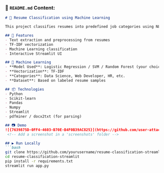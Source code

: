 
### 📝 `README.md` Content:

```markdown
# 📄 Resume Classification using Machine Learning

This project classifies resumes into predefined job categories using NLP techniques and displays results through a **Streamlit** interface.

## 🚀 Features
- Text extraction and preprocessing from resumes
- TF-IDF vectorization
- Machine Learning classification
- Interactive Streamlit UI

## 🧠 Machine Learning
- **Model Used**: Logistic Regression / SVM / Random Forest (your choice)
- **Vectorization**: TF-IDF
- **Categories**: Data Science, Web Developer, HR, etc.
- **Dataset**: Based on labeled resume samples

## 📦 Technologies
- Python
- Scikit-learn
- Pandas
- Numpy
- Streamlit
- pdfminer / docx2txt (for parsing)

## 📷 Demo
![{7639875D-0FF4-4603-B70E-B4F0B39AC825}](https://github.com/user-attachments/assets/b820b430-3814-4a0e-8aa4-0df00b5133a1)
 <!-- Add a screenshot in a 'screenshots' folder -->

## ▶️ Run Locally
```bash
git clone https://github.com/yourusername/resume-classification-streamlit.git
cd resume-classification-streamlit
pip install -r requirements.txt
streamlit run app.py
